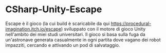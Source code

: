 # CSharp-Unity-Escape

Escape è il gioco (la cui build è scaricabile da qui https://procedural-imagination.itch.io/escape) sviluppato
con il motore di gioco Unity nell'ambito dei miei studi universitari. Il gioco si basa sulla fuga da un'astronave
generata casualmente in ogni partita dove vagano dei robot impazziti, cercando e attivando un pod di salvataggio.
